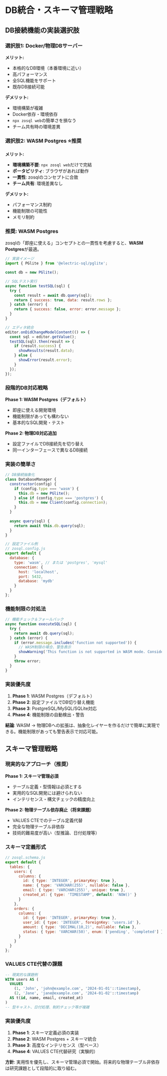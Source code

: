 # DB統合・スキーマ管理戦略

## DB接続機能の実装選択肢

### 選択肢1: Docker/物理DBサーバー
**メリット:**
- 本格的なDB環境（本番環境に近い）
- 高パフォーマンス
- 全SQL機能をサポート
- 既存DB接続可能

**デメリット:**
- 環境構築が複雑
- Docker依存・環境依存
- `npx zosql web`の簡単さを損なう
- チーム共有時の環境差異

### 選択肢2: WASM Postgres ⭐️推奨
**メリット:**
- **環境構築不要**: `npx zosql web`だけで完結
- **ポータビリティ**: ブラウザがあれば動作
- **一貫性**: zosqlのコンセプトに合致
- **チーム共有**: 環境差異なし

**デメリット:**
- パフォーマンス制約
- 機能制限の可能性
- メモリ制約

### 推奨: WASM Postgres
zosqlの「即座に使える」コンセプトとの一貫性を考慮すると、**WASM Postgres**が最適。

```javascript
// 実装イメージ
import { PGlite } from '@electric-sql/pglite';

const db = new PGlite();

// SQLテスト実行
async function testSQL(sql) {
  try {
    const result = await db.query(sql);
    return { success: true, data: result.rows };
  } catch (error) {
    return { success: false, error: error.message };
  }
}

// エディタ統合
editor.onDidChangeModelContent(() => {
  const sql = editor.getValue();
  testSQL(sql).then(result => {
    if (result.success) {
      showResults(result.data);
    } else {
      showError(result.error);
    }
  });
});
```

### 段階的DB対応戦略

**Phase 1: WASM Postgres（デフォルト）**
- 即座に使える開発環境
- 機能制限があっても構わない
- 基本的なSQL開発・テスト

**Phase 2: 物理DB対応追加**
- 設定ファイルでDB接続先を切り替え
- 同一インターフェースで異なるDB接続

### 実装の簡単さ
```javascript
// DB接続抽象化
class DatabaseManager {
  constructor(config) {
    if (config.type === 'wasm') {
      this.db = new PGlite();
    } else if (config.type === 'postgres') {
      this.db = new Client(config.connection);
    }
  }
  
  async query(sql) {
    return await this.db.query(sql);
  }
}

// 設定ファイル例
// zosql.config.js
export default {
  database: {
    type: 'wasm', // または 'postgres', 'mysql'
    connection: {
      host: 'localhost',
      port: 5432,
      database: 'mydb'
    }
  }
};
```

### 機能制限の対処法
```javascript
// 機能チェック＆フォールバック
async function executeSQL(sql) {
  try {
    return await db.query(sql);
  } catch (error) {
    if (error.message.includes('function not supported')) {
      // WASM制限の場合、警告表示
      showWarning('This function is not supported in WASM mode. Consider using external DB.');
    }
    throw error;
  }
}
```

### 実装優先度
1. **Phase 1**: WASM Postgres（デフォルト）
2. **Phase 2**: 設定ファイルでDB切り替え機能
3. **Phase 3**: PostgreSQL/MySQL/SQLite対応
4. **Phase 4**: 機能制限の自動検出・警告

**結論**: WASM → 物理DBへの拡張は、抽象化レイヤーを作るだけで簡単に実現できる。機能制限があっても警告表示で対応可能。

## スキーマ管理戦略

### 現実的なアプローチ（推奨）
**Phase 1: スキーマ管理必須**
- テーブル定義・型情報は必須とする
- 実用的なSQL開発には避けられない
- インテリセンス・構文チェックの精度向上

**Phase 2: 物理テーブル依存廃止（将来課題）**
- VALUES CTEでのテーブル定義代替
- 完全な物理テーブル非依存
- 技術的難易度が高い（型推論、日付処理等）

### スキーマ定義形式
```javascript
// zosql.schema.js
export default {
  tables: {
    users: {
      columns: {
        id: { type: 'INTEGER', primaryKey: true },
        name: { type: 'VARCHAR(255)', nullable: false },
        email: { type: 'VARCHAR(255)', unique: true },
        created_at: { type: 'TIMESTAMP', default: 'NOW()' }
      }
    },
    orders: {
      columns: {
        id: { type: 'INTEGER', primaryKey: true },
        user_id: { type: 'INTEGER', foreignKey: 'users.id' },
        amount: { type: 'DECIMAL(10,2)', nullable: false },
        status: { type: 'VARCHAR(50)', enum: ['pending', 'completed'] }
      }
    }
  }
};
```

### VALUES CTE代替の課題
```sql
-- 現実的な課題例
WITH users AS (
  VALUES 
    (1, 'John', 'john@example.com', '2024-01-01'::timestamp),
    (2, 'Jane', 'jane@example.com', '2024-01-02'::timestamp)
  AS t(id, name, email, created_at)
)
-- 型キャスト、日付処理、制約チェック等が複雑
```

### 実装優先度
1. **Phase 1**: スキーマ定義必須の実装
2. **Phase 2**: WASM Postgres + スキーマ統合
3. **Phase 3**: 高度なインテリセンス（型ベース）
4. **Phase 4**: VALUES CTE代替研究（実験的）

**方針**: 実用性を優先し、スキーマ管理必須で開始。将来的な物理テーブル非依存は研究課題として段階的に取り組む。